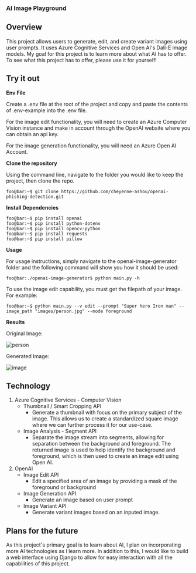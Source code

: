 ### AI Image Playground
## Overview
This project allows users to generate, edit, and create variant images using user prompts.
It uses Azure Cognitive Services and Open AI's Dall-E image models.
My goal for this project is to learn more about what AI has to offer.
To see what this project has to offer, please use it for yourself!

## Try it out

**Env File**

Create a .env file at the root of the project and copy and paste the contents of .env-example into the .env file.

For the image edit functionality, you will need to create an Azure Computer Vision instance and make in account through the OpenAI website where you can obtain an api key.

For the image generation functionality, you will need an Azure Open AI Account.

**Clone the repository**

Using the command line, navigate to the folder you would like to keep the project, then clone the repo.
```commandline
foo@bar:~$ git clone https://github.com/cheyenne-ashou/openai-phishing-detection.git
```

**Install Dependencies**


```commandline
foo@bar:~$ pip install openai
foo@bar:~$ pip install python-dotenv
foo@bar:~$ pip install opencv-python
foo@bar:~$ pip install requests
foo@bar:~$ pip install pillow 
```

**Usage**

For usage instructions, simply navigate to the openai-image-generator folder and the following command will show you how it should be used:
```commandline
foo@bar:./openai-image-generator$ python main.py -h 
```
To use the image edit capability, you must get the filepath of your image. For example:
```commandline
foo@bar:~$ python main.py --v edit --prompt "Super hero Iron man" --image_path "images/person.jpg" --mode foreground
```

**Results**

Original Image:

![person](https://github.com/cheyenne-ashou/openai-image-generator/assets/54869764/7ce7c638-4b2c-4e36-bc6f-ca474bc70201)

Generated Image:

![image](https://github.com/cheyenne-ashou/openai-image-generator/assets/54869764/3fb9be65-37ce-4016-abd6-f55c33b30e3c)

## Technology
1. Azure Cognitive Services - Computer Vision
   - Thumbnail / Smart Cropping API
     - Generate a thumbnail with focus on the primary subject of the image. This allows us to create a standardized square image where we can further process it for our use-case.
   - Image Analysis - Segment API
     - Separate the image stream into segments, allowing for separation between the background and foreground. The returned image is used to help identify the background and foreground, which is then used to create an image edit using Open AI.
2. OpenAI
   - Image Edit API
     - Edit a specified area of an image by providing a mask of the foreground or background
   - Image Generation API
     - Generate an image based on user prompt
   - Image Variant API
     - Generate variant images based on an inputed image.
## Plans for the future
As this project's primary goal is to learn about AI, I plan on incorporating more AI technologies as I learn more.
In addition to this, I would like to build a web interface using Django to allow for easy interaction with all the capabilities of this project.
